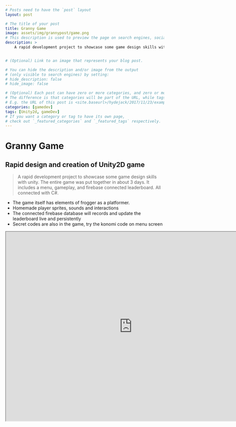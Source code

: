```yaml
---
# Posts need to have the `post` layout
layout: post

# The title of your post
title: Granny Game
image: assets/img/grannypost/game.png
# This description is used to preview the page on search engines, social media, etc.
description: >
    A rapid development project to showcase some game design skills with unity. The entire game was put together in about 3 days. It includes a menu, gameplay, and firebase connected leaderboard.


# (Optional) Link to an image that represents your blog post.

# You can hide the description and/or image from the output
# (only visible to search engines) by setting:
# hide_description: false
# hide_image: false

# (Optional) Each post can have zero or more categories, and zero or more tags.
# The difference is that categories will be part of the URL, while tags will not.
# E.g. the URL of this post is <site.baseurl>/hydejack/2017/11/23/example-content/
categories: [gamedev]
tags: [Unity2d, gameDev]
# If you want a category or tag to have its own page,
# check out `_featured_categories` and `_featured_tags` respectively.
---
```


#  Granny Game
## Rapid design and creation of Unity2D game
> A rapid development project to showcase some game design skills with unity. The entire game was put together in about 3 days. It includes a menu, gameplay, and firebase connected leaderboard. All connected with C#.
 - The game itself has elements of frogger as a platformer.
 - Homemade player sprites, sounds and interactions
 - The connected firebase database will records and update the leaderboard live and persistently
 - Secret codes are also in the game, try the konomi code on menu screen


 <!-- blank line -->
  <iframe src="https://ttruty.github.io/JackBox.html" frameborder="1" allowfullscreen="true" width="800" height="600"> </iframe>
<!-- blank line -->

